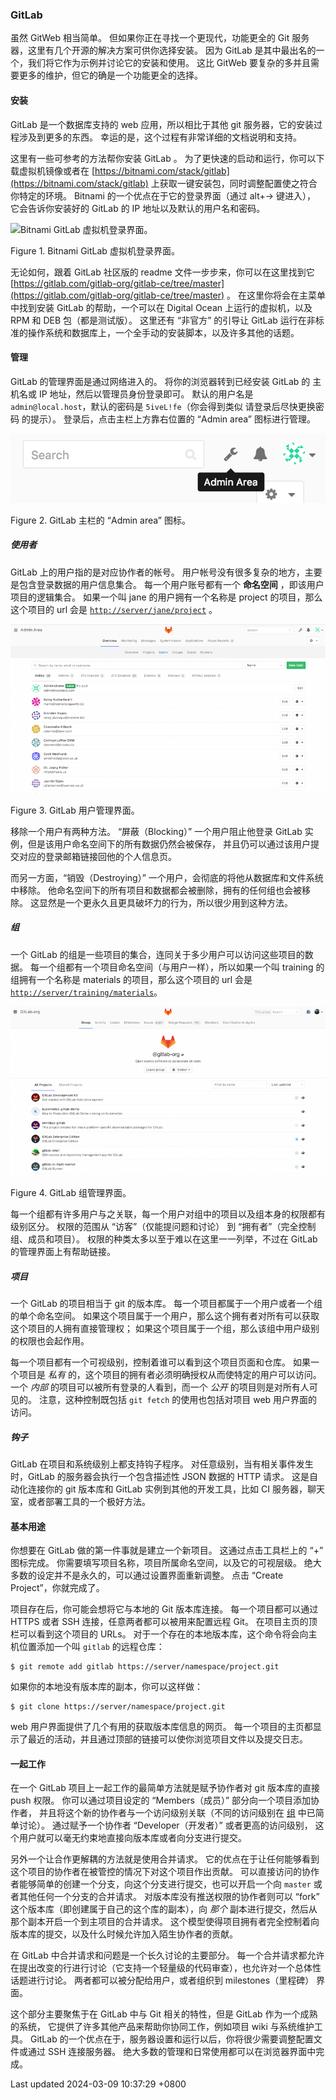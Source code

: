 ### GitLab

虽然 GitWeb 相当简单。 但如果你正在寻找一个更现代，功能更全的 Git
服务器，这里有几个开源的解决方案可供你选择安装。 因为 GitLab
是其中最出名的一个，我们将它作为示例并讨论它的安装和使用。 这比 GitWeb
要复杂的多并且需要更多的维护，但它的确是一个功能更全的选择。

#### 安装

GitLab 是一个数据库支持的 web 应用，所以相比于其他 git
服务器，它的安装过程涉及到更多的东西。
幸运的是，这个过程有非常详细的文档说明和支持。

这里有一些可参考的方法帮你安装 GitLab 。
为了更快速的启动和运行，你可以下载虚拟机镜像或者在
[https://bitnami.com/stack/gitlab](https://bitnami.com/stack/gitlab)
上获取一键安装包，同时调整配置使之符合你特定的环境。 Bitnami
的一个优点在于它的登录界面（通过 alt+→ 键进入）， 它会告诉你安装好的
GitLab 的 IP 地址以及默认的用户名和密码。

![Bitnami GitLab 虚拟机登录界面。](../../../../../images/progit/bitnami.png)

Figure 1. Bitnami GitLab 虚拟机登录界面。

无论如何，跟着 GitLab 社区版的 readme 文件一步步来，你可以在这里找到它
[https://gitlab.com/gitlab-org/gitlab-ce/tree/master](https://gitlab.com/gitlab-org/gitlab-ce/tree/master)
。 在这里你将会在主菜单中找到安装 GitLab 的帮助，一个可以在 Digital
Ocean 上运行的虚拟机，以及 RPM 和 DEB 包（都是测试版）。 这里还有
“非官方” 的引导让 GitLab
运行在非标准的操作系统和数据库上，一个全手动的安装脚本，以及许多其他的话题。

#### 管理

GitLab 的管理界面是通过网络进入的。 将你的浏览器转到已经安装 GitLab 的
主机名或 IP 地址，然后以管理员身份登录即可。 默认的用户名是
`admin@local.host`，默认的密码是 `5iveL!fe`（你会得到类似
请登录后尽快更换密码 的提示）。 登录后，点击主栏上方靠右位置的 “Admin
area” 图标进行管理。

![GitLab 主栏的 “Admin area” 图标。](../../../../../images/progit/gitlab-menu.png)

Figure 2. GitLab 主栏的 “Admin area” 图标。

##### 使用者

GitLab 上的用户指的是对应协作者的帐号。
用户帐号没有很多复杂的地方，主要是包含登录数据的用户信息集合。
每一个用户账号都有一个 **命名空间** ，即该用户项目的逻辑集合。
如果一个叫 jane 的用户拥有一个名称是 project 的项目，那么这个项目的 url
会是 [`http://server/jane/project`](http://server/jane/project) 。

![.GitLab 用户管理界面。](../../../../../images/progit/gitlab-users.png)

Figure 3. GitLab 用户管理界面。

移除一个用户有两种方法。 “屏蔽（Blocking）” 一个用户阻止他登录 GitLab
实例，但是该用户命名空间下的所有数据仍然会被保存，
并且仍可以通过该用户提交对应的登录邮箱链接回他的个人信息页。

而另一方面，“销毁（Destroying）”
一个用户，会彻底的将他从数据库和文件系统中移除。
他命名空间下的所有项目和数据都会被删除，拥有的任何组也会被移除。
这显然是一个更永久且更具破坏力的行为，所以很少用到这种方法。

##### 组

一个 GitLab
的组是一些项目的集合，连同关于多少用户可以访问这些项目的数据。
每一个组都有一个项目命名空间（与用户一样），所以如果一个叫 training
的组拥有一个名称是 materials 的项目，那么这个项目的 url 会是
[`http://server/training/materials`](http://server/training/materials)。

![GitLab 组管理界面。](../../../../../images/progit/gitlab-groups.png)

Figure 4. GitLab 组管理界面。

每一个组都有许多用户与之关联，每一个用户对组中的项目以及组本身的权限都有级别区分。
权限的范围从 “访客”（仅能提问题和讨论） 到
“拥有者”（完全控制组、成员和项目）。
权限的种类太多以至于难以在这里一一列举，不过在 GitLab
的管理界面上有帮助链接。

##### 项目

一个 GitLab 的项目相当于 git 的版本库。
每一个项目都属于一个用户或者一个组的单个命名空间。
如果这个项目属于一个用户，那么这个拥有者对所有可以获取这个项目的人拥有直接管理权；
如果这个项目属于一个组，那么该组中用户级别的权限也会起作用。

每一个项目都有一个可视级别，控制着谁可以看到这个项目页面和仓库。
如果一个项目是 *私有*
的，这个项目的拥有者必须明确授权从而使特定的用户可以访问。 一个 *内部*
的项目可以被所有登录的人看到，而一个 *公开* 的项目则是对所有人可见的。
注意，这种控制既包括 `git fetch` 的使用也包括对项目 web 用户界面的访问。

##### 钩子

GitLab 在项目和系统级别上都支持钩子程序。
对任意级别，当有相关事件发生时，GitLab 的服务器会执行一个包含描述性 JSON
数据的 HTTP 请求。 这是自动化连接你的 git 版本库和 GitLab
实例到其他的开发工具，比如 CI
服务器，聊天室，或者部署工具的一个极好方法。

#### 基本用途

你想要在 GitLab 做的第一件事就是建立一个新项目。 这通过点击工具栏上的
“+” 图标完成。 你需要填写项目名称，项目所属命名空间，以及它的可视层级。
绝大多数的设定并不是永久的，可以通过设置界面重新调整。 点击 “Create
Project”，你就完成了。

项目存在后，你可能会想将它与本地的 Git 版本库连接。 每一个项目都可以通过
HTTPS 或者 SSH 连接，任意两者都可以被用来配置远程 Git。
在项目主页的顶栏可以看到这个项目的 URLs。
对于一个存在的本地版本库，这个命令将会向主机位置添加一个叫 `gitlab`
的远程仓库：

```shell
$ git remote add gitlab https://server/namespace/project.git
```

如果你的本地没有版本库的副本，你可以这样做：

```shell
$ git clone https://server/namespace/project.git
```

web 用户界面提供了几个有用的获取版本库信息的网页。
每一个项目的主页都显示了最近的活动，并且通过顶部的链接可以使你浏览项目文件以及提交日志。

#### 一起工作

在一个 GitLab 项目上一起工作的最简单方法就是赋予协作者对 git
版本库的直接 push 权限。 你可以通过项目设定的 “Members（成员）”
部分向一个项目添加协作者，
并且将这个新的协作者与一个访问级别关联（不同的访问级别在
[组](#_gitlab_groups_section) 中已简单讨论）。 通过赋予一个协作者
“Developer（开发者）” 或者更高的访问级别，
这个用户就可以毫无约束地直接向版本库或者向分支进行提交。

另外一个让合作更解耦的方法就是使用合并请求。
它的优点在于让任何能够看到这个项目的协作者在被管控的情况下对这个项目作出贡献。
可以直接访问的协作者能够简单的创建一个分支，向这个分支进行提交，也可以开启一个向
`master` 或者其他任何一个分支的合并请求。
对版本库没有推送权限的协作者则可以 “fork”
这个版本库（即创建属于自己的这个库的副本），向 *那个*
副本进行提交，然后从那个副本开启一个到主项目的合并请求。
这个模型使得项目拥有者完全控制着向版本库的提交，以及什么时候允许加入陌生协作者的贡献。

在 GitLab 中合并请求和问题是一个长久讨论的主要部分。
每一个合并请求都允许在提出改变的行进行讨论（它支持一个轻量级的代码审查），也允许对一个总体性话题进行讨论。
两者都可以被分配给用户，或者组织到 milestones（里程碑） 界面。

这个部分主要聚焦于在 GitLab 中与 Git 相关的特性，但是 GitLab
作为一个成熟的系统， 它提供了许多其他产品来帮助你协同工作，例如项目 wiki
与系统维护工具。 GitLab
的一个优点在于，服务器设置和运行以后，你将很少需要调整配置文件或通过 SSH
连接服务器。 绝大多数的管理和日常使用都可以在浏览器界面中完成。

Last updated 2024-03-09 10:37:29 +0800
